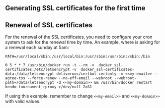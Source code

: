 ## Generating SSL certificates for the first time

## Renewal of SSL certificates

For the renewal of the SSL certificates, you need to configure your cron system to ask for the renewal time by time. An
example, where is asking for a renewal each sunday at 5am:

```
PATH=/usr/local/sbin:/usr/local/bin:/usr/sbin:/usr/bin:/sbin:/bin

0 5 * * 7 /usr/bin/docker run -t --rm -v  docker_ssl-certificates:/etc/letsencrypt -v  docker_ssl-certificates-data:/data/letsencrypt deliverous/certbot certonly -m <<my-email>> --agree-tos --force-renew --no-eff-email --webroot --webroot-path=/data/letsencrypt -d <<my-domain>> && /usr/bin/docker restart kendo-tournament-rproxy >/dev/null 2>&1
```

If using this example, remember to change `<<my-email>>` and `<<my-domain>>` with valid values. 
